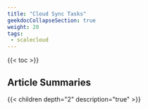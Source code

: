 ```yaml
---
title: "Cloud Sync Tasks"
geekdocCollapseSection: true
weight: 20
tags:
 - scalecloud
---
```


{{< toc >}}

## Article Summaries

{{< children depth="2" description="true" >}}
